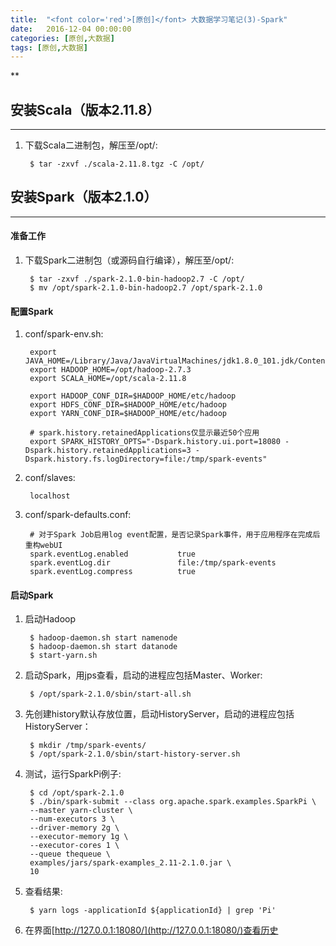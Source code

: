 ```yaml
---
title:  "<font color='red'>[原创]</font> 大数据学习笔记(3)-Spark"
date:   2016-12-04 00:00:00
categories: [原创,大数据]
tags: [原创,大数据]
---
```


**

## 安装Scala（版本2.11.8）
---
1. 下载Scala二进制包，解压至/opt/:

		$ tar -zxvf ./scala-2.11.8.tgz -C /opt/

## 安装Spark（版本2.1.0）
---

#### 准备工作 
1. 下载Spark二进制包（或源码自行编译），解压至/opt/:

		$ tar -zxvf ./spark-2.1.0-bin-hadoop2.7 -C /opt/
		$ mv /opt/spark-2.1.0-bin-hadoop2.7 /opt/spark-2.1.0

#### 配置Spark
1. conf/spark-env.sh:

		export JAVA_HOME=/Library/Java/JavaVirtualMachines/jdk1.8.0_101.jdk/Contents/Home
		export HADOOP_HOME=/opt/hadoop-2.7.3
		export SCALA_HOME=/opt/scala-2.11.8	
		
		export HADOOP_CONF_DIR=$HADOOP_HOME/etc/hadoop
		export HDFS_CONF_DIR=$HADOOP_HOME/etc/hadoop
		export YARN_CONF_DIR=$HADOOP_HOME/etc/hadoop

		# spark.history.retainedApplications仅显示最近50个应用
		export SPARK_HISTORY_OPTS="-Dspark.history.ui.port=18080 -Dspark.history.retainedApplications=3 -Dspark.history.fs.logDirectory=file:/tmp/spark-events"

2. conf/slaves:

		localhost

3. conf/spark-defaults.conf:
		
		# 对于Spark Job启用log event配置，是否记录Spark事件，用于应用程序在完成后重构webUI
		spark.eventLog.enabled           true
		spark.eventLog.dir               file:/tmp/spark-events
		spark.eventLog.compress          true


#### 启动Spark	
1. 启动Hadoop
		
		$ hadoop-daemon.sh start namenode
		$ hadoop-daemon.sh start datanode
		$ start-yarn.sh

2. 启动Spark，用jps查看，启动的进程应包括Master、Worker:

		$ /opt/spark-2.1.0/sbin/start-all.sh

3. 先创建history默认存放位置，启动HistoryServer，启动的进程应包括HistoryServer：

		$ mkdir /tmp/spark-events/
		$ /opt/spark-2.1.0/sbin/start-history-server.sh

4. 测试，运行SparkPi例子:

		$ cd /opt/spark-2.1.0
		$ ./bin/spark-submit --class org.apache.spark.examples.SparkPi \
		--master yarn-cluster \
		--num-executors 3 \
		--driver-memory 2g \
		--executor-memory 1g \
		--executor-cores 1 \
		--queue thequeue \
		examples/jars/spark-examples_2.11-2.1.0.jar \
		10

5. 查看结果:

		$ yarn logs -applicationId ${applicationId} | grep 'Pi'

6. 在界面[http://127.0.0.1:18080/](http://127.0.0.1:18080/)查看历史


